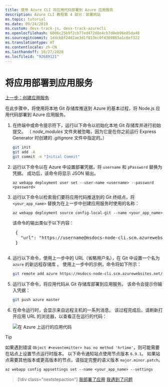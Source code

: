 ```yaml
---
title: 使用 Azure CLI 将应用代码部署到 Azure 应用服务
description: Azure CLI 教程第 4 部分：部署网站
ms.topic: tutorial
ms.date: 09/24/2019
ms.custom: devx-track-js, devx-track-azurecli
ms.openlocfilehash: 6006c25b9f2cb77ed472d8e4cb7d0eb96e85da48
ms.sourcegitcommit: 1ddcb0f24d2ae3d1f813ec0f4369865a1c6ef322
ms.translationtype: HT
ms.contentlocale: zh-CN
ms.lasthandoff: 10/27/2020
ms.locfileid: "92689121"
---
```

# <a name="deploy-the-app-to-app-service"></a>将应用部署到应用服务

[上一步：创建应用服务](tutorial-vscode-azure-cli-node-03.md)

在此步骤中，将使用将本地 Git 存储库推送到 Azure 的基本过程，将 Node.js 应用代码部署到 Azure 应用服务。

1. 在终端中或命令提示符下，运行以下命令以初始化本地 Git 存储库并进行初始提交。 （ *node_modules* 文件夹被忽略，因为它是在你之前运行 Express Generator 时创建的 *.gitignore* 文件中指定的。）

    ```bash
    git init
    git add -A
    git commit -m "Initial Commit"
    ```

1. 运行以下命令以在 Azure 中设置部署凭据，将 `username` 和 `pPassword` 替换为凭据。 成功后，该命令将显示 JSON 输出。

    ```azurecli
    az webapp deployment user set --user-name <username> --password <password>
    ```

1. 运行以下命令以检索我们要将应用代码推送到的 Git 终结点，将 `<your_app_name>` 替换为在上一步中创建应用服务时使用的名称：

    ```azurecli
    az webapp deployment source config-local-git --name <your_app_name>
    ```

    该命令的输出类似于以下内容：

    <pre>
    {
      "url": "https://username@msdocs-node-cli.scm.azurewebsites.net/msdocs-node-cli.git"
    }
    </pre>

1. 运行以下命令，使用上一步中的 URL（省略用户名），在 Git 中设置一个名为 `azure` 的新远程存储库  。 使用上一步中的示例，命令将如下所示：

    ```bash
    git remote add azure https://msdocs-node-cli.scm.azurewebsites.net/msdocs-node-cli.git
    ```

1. 运行以下命令，将应用代码从 Git 存储库部署到应用服务。 该命令会提示你输入凭据：

    ```bash
    git push azure master
    ```

1. 在命令运行时，会显示来自远程主机的一系列消息。 该过程完成后，请刷新打开应用 URL 的浏览器，以查看正在运行的代码：

    ![在 Azure 上运行的应用代码](media/azure-cli/remote-app.png)

> [!TIP]
> 如果遇到错误 `Object #<eventemitter> has no method 'hrtime'`，则可能需要在站点上设置节点运行时版本。 以下命令通知站点使用节点版本 `6.9.1`。 如果站点需要其他版本或更高版本的节点，请指定完整的语义版本 `major.minor.patch`。
>
> ```azurecli
> az webapp config appsettings set --name <your_app_name> --settings
> ```

> [!div class="nextstepaction"]
> [我部署了应用](tutorial-vscode-azure-cli-node-05.md) [我遇到了问题](https://www.research.net/r/PWZWZ52?tutorial=node-deployment&step=deploy-website)

